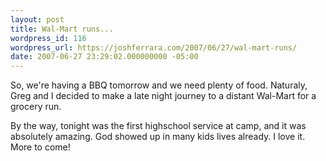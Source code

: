 ```yaml
---
layout: post
title: Wal-Mart runs...
wordpress_id: 116
wordpress_url: https://joshferrara.com/2007/06/27/wal-mart-runs/
date: 2007-06-27 23:29:02.000000000 -05:00
---
```

<!--Mime Type of File is image/jpeg --><div><a href="https://joshferrara.com/wp-photos/20070628-002902-1.jpg"><img src="https://joshferrara.com/wp-photos/thumb.20070628-002902-1.jpg" alt="" /></a></div> So, we're having a BBQ tomorrow and we need plenty of food. Naturaly, Greg and I decided to make a late night journey to a distant Wal-Mart for a grocery run.
By the way, tonight was the first highschool service at camp, and it was absolutely amazing. God showed up in many kids lives already. I love it. More to come!
